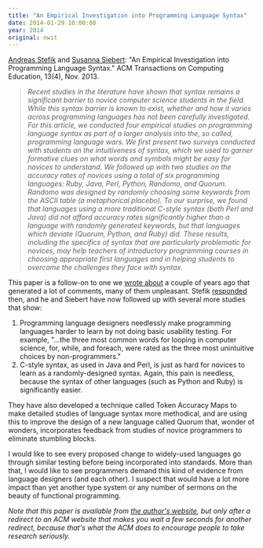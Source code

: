 ```yaml
---
title: "An Empirical Investigation into Programming Language Syntax"
date: 2014-01-29 10:00:00
year: 2014
original: nwit
---
```

<p><a href="http://web.cs.unlv.edu/stefika/">Andreas Stefik</a> and <a href="http://microbialgenomics.org/people/susanna-siebert/">Susanna Siebert</a>: "An Empirical Investigation into Programming Language Syntax." ACM Transactions on Computing Education, 13(4), Nov. 2013.</p>

<blockquote><em>
  Recent studies in the literature have shown that syntax remains a
  significant barrier to novice computer science students in the
  field. While this syntax barrier is known to exist, whether and how
  it varies across programming languages has not been carefully
  investigated. For this article, we conducted four empirical studies
  on programming language syntax as part of a larger analysis into
  the, so called, programming language wars. We first present two
  surveys conducted with students on the intuitiveness of syntax,
  which we used to garner formative clues on what words and symbols
  might be easy for novices to understand. We followed up with two
  studies on the accuracy rates of novices using a total of six
  programming languages: Ruby, Java, Perl, Python, Randomo, and
  Quorum. Randomo was designed by randomly choosing some keywords from
  the ASCII table (a metaphorical placebo). To our surprise, we found
  that languages using a more traditional C-style syntax (both Perl
  and Java) did not afford accuracy rates significantly higher than a
  language with randomly generated keywords, but that languages which
  deviate (Quorum, Python, and Ruby) did. These results, including the
  specifics of syntax that are particularly problematic for novices,
  may help teachers of introductory programming courses in choosing
  appropriate first languages and in helping students to overcome the
  challenges they face with syntax.
</em></blockquote>

<p>
  This paper is a follow-on to one we
  <a href="http://neverworkintheory.org/2011/10/24/an-empirical-comparison-of-the-accuracy-rates-of-novices-using-the-quorum-perl-and-randomo-programming-languages.html">wrote
  about</a> a couple of years ago that generated a lot of comments,
  many of them unpleasant.
  Stefik <a href="http://neverworkintheory.org/2011/10/27/author-response-quorum-vs-perl-vs-randomo-novice-accuracy-rates.html">responded</a>
  then, and he and Siebert have now followed up with several more
  studies that show:
</p>
<ol>
  <li>
    Programming language designers needlessly make programming
    languages harder to learn by not doing basic usability testing.
    For example, "...the three most common words for looping in
    computer science, for, while, and foreach, were rated as the three
    most unintuitive choices by non-programmers."
  </li>
  <li>
    C-style syntax, as used in Java and Perl, is just as hard for
    novices to learn as a randomly-designed syntax.  Again, this pain
    is needless, because the syntax of other languages (such as Python
    and Ruby) is significantly easier.
  </li>
</ol>

<p>
  They have also developed a technique called Token Accuracy Maps to
  make detailed studies of language syntax more methodical, and are
  using this to improve the design of a new language called Quorum
  that, wonder of wonders, incorporates feedback from studies of
  novice programmers to eliminate stumbling blocks.
</p>

<p>
  I would like to see every proposed change to widely-used languages
  go through similar testing before being incorporated into standards.
  More than that, I would like to see programmers demand this kind of
  evidence from language designers (and each other).  I suspect that
  would have a lot more impact than yet another type system or any
  number of sermons on the beauty of functional programming.
</p>

<p><em>Note that this paper is available
from <a href="http://web.cs.unlv.edu/stefika/Papers.php">the author's
website</a>, but only after a redirect to an ACM website that makes
you wait a few seconds for another redirect, because that's what the
ACM does to encourage people to take research seriously.</em></p>

